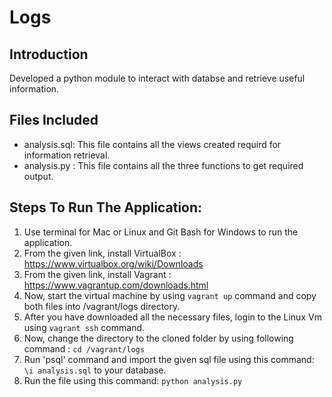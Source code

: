 # Logs

## Introduction
Developed a python module to interact with databse and retrieve useful information.

## Files Included
* analysis.sql: This file contains all the views created requird for information retrieval.
* analysis.py : This file contains all the three functions to get required output.

## Steps To Run The Application:
1. Use terminal for Mac or Linux and Git Bash for Windows to run the application.
2. From the given link, install VirtualBox : https://www.virtualbox.org/wiki/Downloads
3.  From the given link, install Vagrant : https://www.vagrantup.com/downloads.html
4. Now, start the virtual machine by using `vagrant up` command and copy both files into /vagrant/logs directory.
5. After you have downloaded all the necessary files, login to the Linux Vm using `vagrant ssh` command.
6. Now, change the directory to the cloned folder by using following command : `cd /vagrant/logs`
7. Run 'psql' command and import the given sql file using this command: `\i analysis.sql` to your database.
8. Run the file using this command: `python analysis.py`
